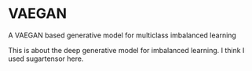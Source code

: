 # VAEGAN
A VAEGAN based generative model for multiclass imbalanced learning

This is about the deep generative model for imbalanced learning. I think I used sugartensor here.
